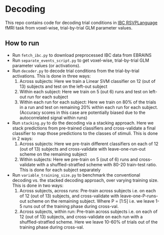 # Decoding

This repo contains code for decoding trial conditions in [IBC RSVPLanguage](https://individual-brain-charting.github.io/docs/tasks.html#rsvplanguage) fMRI task from voxel-wise, trial-by-trial GLM parameter values.

## How to run

* Run `fetch_ibc.py` to download preprocessed IBC data from EBRAINS
* Run `separate_events_script.py` to get voxel-wise, trial-by-trial GLM parameter values (or activations).
* Run `decoder.py` to decode trial conditions from the trial-by-trial activations. This is done in three ways:
    1. Across subjects: Here we train a Linear SVM classifier on 12 (out of 13) subjects and test on the left-out subject
    2. Within each subject: Here we train on 5 (out 6) runs and test on left-out run for each subject
    3. Within each run for each subject: Here we train on 80% of the trials in a run and test on remaining 20% within each run for each subject. (Accuracy scores in this case are potentially biased due to the autocorrelated signal within runs)
* Run `stacking.py` to do the decoding via a stacking approach. Here we stack predictions from pre-trained classifiers and cross-validate a final classifier to map those predictions to the classes of stimuli. This is done in 2 ways:
    1. Across subjects: Here we pre-train different classifiers on each of 12 (out of 13) subjects and cross-validate with leave-one-run-out scheme on the remaining subject
    2. Within subjects: Here we pre-train on 5 (out of 6) runs and cross-validate with a shuffled-stratfied scheme with 80-20 train-test ratio. This is done for each subject separately
* Run `variable_training_size.py` to benchmark the conventional decoding vs. the stacked decoding approach, over varying training size. This is done in two ways:
    1. Across subjects, across runs: Pre-train across subjects i.e. on each of 12 (out of 13) subjects, and cross-validate with leave-one-P-runs-out scheme on the remaining subject. Where P = [1:5] i.e. we leave 1-5 runs out of the training phase during cross-val.
    2. Across subjects, within run: Pre-train across subjects i.e. on each of 12 (out of 13) subjects, and cross-validate on each run with a shuffled-stratfied scheme. Here we leave 10-60% of trials out of the training phase during cross-val. 

